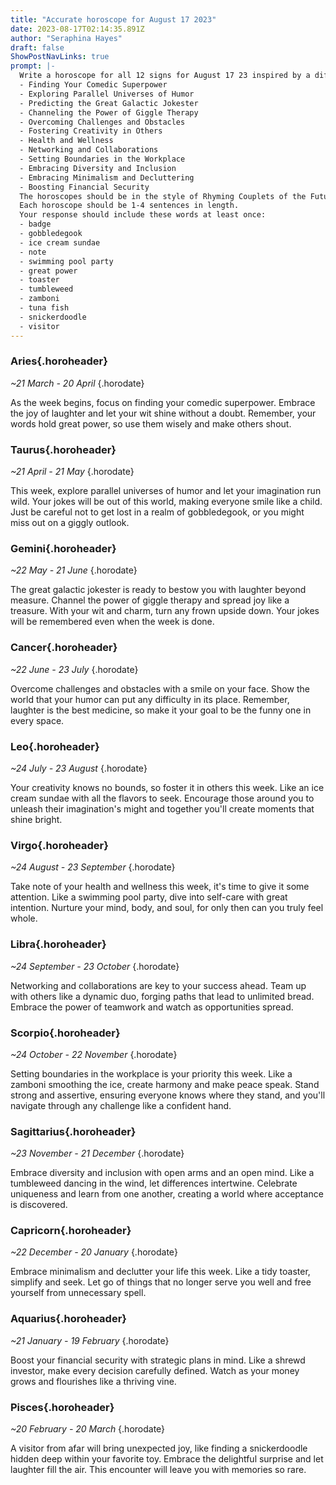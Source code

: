 ```yaml
---
title: "Accurate horoscope for August 17 2023"
date: 2023-08-17T02:14:35.891Z
author: "Seraphina Hayes"
draft: false
ShowPostNavLinks: true
prompt: |-
  Write a horoscope for all 12 signs for August 17 23 inspired by a different focus for each. Ensure you do not include the focus in the response:
  - Finding Your Comedic Superpower
  - Exploring Parallel Universes of Humor
  - Predicting the Great Galactic Jokester
  - Channeling the Power of Giggle Therapy
  - Overcoming Challenges and Obstacles
  - Fostering Creativity in Others
  - Health and Wellness
  - Networking and Collaborations
  - Setting Boundaries in the Workplace
  - Embracing Diversity and Inclusion
  - Embracing Minimalism and Decluttering
  - Boosting Financial Security
  The horoscopes should be in the style of Rhyming Couplets of the Future and the mood of amused
  Each horoscope should be 1-4 sentences in length.
  Your response should include these words at least once:
  - badge
  - gobbledegook
  - ice cream sundae
  - note
  - swimming pool party
  - great power
  - toaster
  - tumbleweed
  - zamboni
  - tuna fish
  - snickerdoodle
  - visitor
---
```


### Aries{.horoheader}

*~21 March - 20 April*
{.horodate}

As the week begins, focus on finding your comedic superpower. Embrace the joy of laughter and let your wit shine without a doubt. Remember, your words hold great power, so use them wisely and make others shout.


### Taurus{.horoheader}

*~21 April - 21 May*
{.horodate}

This week, explore parallel universes of humor and let your imagination run wild. Your jokes will be out of this world, making everyone smile like a child. Just be careful not to get lost in a realm of gobbledegook, or you might miss out on a giggly outlook.


### Gemini{.horoheader}

*~22 May - 21 June*
{.horodate}

The great galactic jokester is ready to bestow you with laughter beyond measure. Channel the power of giggle therapy and spread joy like a treasure. With your wit and charm, turn any frown upside down. Your jokes will be remembered even when the week is done.


### Cancer{.horoheader}

*~22 June - 23 July*
{.horodate}

Overcome challenges and obstacles with a smile on your face. Show the world that your humor can put any difficulty in its place. Remember, laughter is the best medicine, so make it your goal to be the funny one in every space.


### Leo{.horoheader}

*~24 July - 23 August*
{.horodate}

Your creativity knows no bounds, so foster it in others this week. Like an ice cream sundae with all the flavors to seek. Encourage those around you to unleash their imagination's might and together you'll create moments that shine bright.


### Virgo{.horoheader}

*~24 August - 23 September*
{.horodate}

Take note of your health and wellness this week, it's time to give it some attention. Like a swimming pool party, dive into self-care with great intention. Nurture your mind, body, and soul, for only then can you truly feel whole.


### Libra{.horoheader}

*~24 September - 23 October*
{.horodate}

Networking and collaborations are key to your success ahead. Team up with others like a dynamic duo, forging paths that lead to unlimited bread. Embrace the power of teamwork and watch as opportunities spread.


### Scorpio{.horoheader}

*~24 October - 22 November*
{.horodate}

Setting boundaries in the workplace is your priority this week. Like a zamboni smoothing the ice, create harmony and make peace speak. Stand strong and assertive, ensuring everyone knows where they stand, and you'll navigate through any challenge like a confident hand.


### Sagittarius{.horoheader}

*~23 November - 21 December*
{.horodate}

Embrace diversity and inclusion with open arms and an open mind. Like a tumbleweed dancing in the wind, let differences intertwine. Celebrate uniqueness and learn from one another, creating a world where acceptance is discovered.


### Capricorn{.horoheader}

*~22 December - 20 January*
{.horodate}

Embrace minimalism and declutter your life this week. Like a tidy toaster, simplify and seek. Let go of things that no longer serve you well and free yourself from unnecessary spell.


### Aquarius{.horoheader}

*~21 January - 19 February*
{.horodate}

Boost your financial security with strategic plans in mind. Like a shrewd investor, make every decision carefully defined. Watch as your money grows and flourishes like a thriving vine.


### Pisces{.horoheader}

*~20 February - 20 March*
{.horodate}

A visitor from afar will bring unexpected joy, like finding a snickerdoodle hidden deep within your favorite toy. Embrace the delightful surprise and let laughter fill the air. This encounter will leave you with memories so rare.

